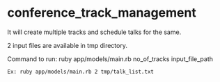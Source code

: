 # conference_track_management

It will create multiple tracks and schedule talks for the same.

2 input files are available in tmp directory.

Command to run:
    ruby app/models/main.rb no_of_tracks input_file_path
    
    Ex: ruby app/models/main.rb 2 tmp/talk_list.txt
